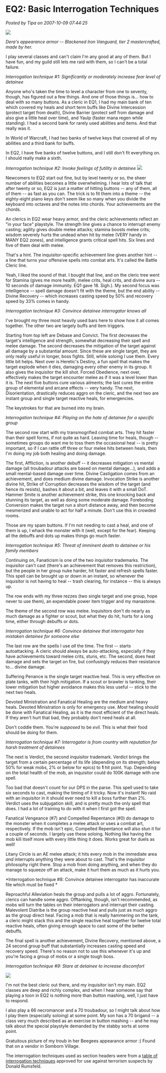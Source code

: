 # EQ2: Basic Interrogation Techniques

*Posted by Tipa on 2007-10-09 07:44:25*


![](../uploads/2007/10/interregation.jpg)


 *Dera's appearance armor -- Blackened Iron Vanguard, tier 2 mastercrafted, made by her.*


I play several classes and can't claim I'm any good at any of them. But I have fun, and my guild still lets me raid with them, so I can't be a total failure.

*Interrogation technique #1: Significantly or moderately increase fear level of detainee*


Anyone who's taken the time to level a character from one to seventy, though, has figured out a few things. And one of those things is... how to deal with so many buttons. As a cleric in EQ1, I had my main bank of ten which covered my heals and short term buffs like Divine Intercession (protect target from death), Divine Barrier (protect self from damage and also give a little heal over time), and Yaulp (faster mana regen while standing). I had a second bank for rarely used abilities and items. And that really was it.

In World of Warcraft, I had two banks of twelve keys that covered all of my abilities and a third bank for buffs.

In EQ2, I have five banks of twelve buttons, and I still don't fit everything on. I should really make a sixth.

*Interrogation technique #2: Invoke feelings of futility in detainee*
![](../uploads/2007/10/deraspells.jpg)


Newcomers to EQ2 start out fine, but by level twenty or so, the sheer number of abilities becomes a little overwhelming. I hear lots of talk that after twenty or so, EQ2 is just a matter of hitting buttons -- any of them, all of them -- as fast as you can. The trick is to fit them into a theme -- the eighty-eight piano keys don't seem like so many when you divide the keyboard into octaves and the notes into chords. Your achievements are the chords.

An clerics in EQ2 wear heavy armor, and the cleric achievements reflect an "in your face" playstyle. The strength line gives a chance to interrupt enemy casting; agility gives double melee attacks; stamina boosts melee crits; wisdom severely hurts the undead when hit by melee (VERY handy in MANY EQ2 zones), and intelligence grants critical spell hits. Six lines and five of them deal with melee.

That's a hint. The inquisitor-specific achievement line gives another hint -- a line that turns your offensive spells into combat arts. It's called the Battle Cleric line.

Yeah, I liked the sound of that. I bought that line, and on the cleric tree went for Stamina (gives me more health, melee crits, heal crits, and divine aura -- 10 seconds of damage immunity. EQ1 gave 18. Sigh.). My second focus was intelligence -- spell damage doesn't fit with the theme, but the end ability -- Divine Recovery -- which increases casting speed by 50% and recovery speed by 33% comes in handy.

*Interrogation technique #3: Convince detainee interrogator knows all*

I've brought my three most heavily used bars here to show how it all comes together. The other two are largely buffs and item triggers.

Starting from top left are Debase and Convict. The first decreases the target's intelligence and strength, somewhat decreasing their spell and melee damage. The second decreases the mitigation of the target against all damage by a substantial amount. Since these are single target, they are only really useful in longer, boss fights. Still, while soloing I use them. Every little bit helps. Next over is Heretic's Destiny, a fun spell that makes the target explode when it dies, damaging every other enemy in its group. It also gives the inquisitor the kill shot. Forced Obedience, next over, effectively makes the target encounter melee as if it was a level lower than it is. The next five buttons cure various ailments; the last cures the entire group of elemental and arcane effects -- very handy. The next, Disorientation, drastically reduces aggro on the cleric, and the next two are instant group and single target reactive heals, for emergencies.

The keystrokes for that are burned into my brain.

*Interrogation technique #4: Playing on the hate of detainee for a specific group*

The second row start with my transmogrified combat arts. They hit faster than their spell forms, if not quite as hard. Leaving time for heals, though -- sometimes groups do want me to toss them the occasional heal -- is pretty important, so if I can rattle off three or four melee hits between heals, then I'm doing my job both healing and doing damage.

The first, Affliction, is another debuff -- it decreases mitigation vs mental damage (all troubadour attacks are based on mental damage...), and adds a small mental-based damage over time. Divine Castigation comes from an achievement, and does medium divine damage. Invocation Strike is another divine hit, Strike of Corruption decreases the wisdom of the target (and hence its resists), bashes it about a bit, and leaves it with a small DoT. Hammer Smite is another achievement strike, this one knocking back and stunning its target, as well as doing some moderate damage. Foreboding Conversion makes the target run a short distance away, and then become mesmerized and unable to act for half a minute. Don't use this in crowded rooms.

Those are my spam buttons. If I'm not needing to cast a heal, and one of them is up, I whack the monster with it (well, except for the fear). Keeping all the debuffs and dots up makes things go much faster.

*Interrogation technique #5: Threat of imminent death to detainee or his family members*

Continuing on, Fanaticism is one of the two inquisitor trademarks. The inquisitor can't cast (there's an achievement that removes this restriction), but the people in her group nuke harder, hit faster and refresh spells faster. This spell can be brought up or down in an instant, so whenever the inquisitor is not having to heal -- trash clearing, for instance -- this is always up.

The row ends with my three rezzes (two single target and one group, hope never to use them), an expendable power item trigger and my manastone.

The theme of the second row was melee. Inquisitors don't do nearly as much damage as a fighter or scout, but what they do hit, hurts for a long time, either through debuffs or dots.

*Interrogation technique #6: Convince detainee that interrogator has mistaken detainee for someone else*

The last row are the spells I use *all* the time. The first -- starts autoattacking. A cleric should always be auto-attacking, especially if they have achievements toward melee crits, stuns, etc. The second, does heat damage and sets the target on fire, but confusingly reduces their resistance to... divine damage.

Suffering Penance is the single target reactive heal. This is very effective on plate tanks, with their high mitigation. If a scout or brawler is tanking, their lower mitigation but higher avoidance makes this less useful -- stick to the next two heals.

Devoted Ministration and Fanatical Healing are the medium and heavy heals. Devoted Ministration is only for emergency use. *Most* healing should be done with Fanatical Healing, as it is the most efficient of the direct heals. If they aren't hurt that bad, they probably don't need heals at all.

Don't coddle them. You're *supposed* to be *evil*. This is what their food should be doing for them.

*Interrogation technique #7: Interrogator is from country with reputation for harsh treatment of detainees*

The next is Verdict, the second inquisitor trademark. Verdict brings the target from a certain percentage of its life (depending on its strength; below 50% for weak mobs, 2% or below for epics) to **1** hit point. Yup. Depending on the total health of the mob, an inquisitor could do 100K damage with one spell.

Too bad that doesn't count for our DPS in the parse. This spell used to take six seconds to cast, making the timing of it tricky. Now it's instant! No raid with an inquisitor in it should ever need to kill a boss further than 2%. Verdict uses the subjugation skill, and is pretty much the only spell that does. I had a lot of training to do with it when I first got the spell.

Fanatical Vengeance (#7) and Compelled Repentance (#0) do damage to the monster when it completes a melee attack or uses a combat art, respectively. If the mob isn't epic, Compelled Repentance will also stun it for a couple of seconds. I largely use these soloing. Nothing like having the mob kill itself more with every little thing it does. Works great for duels as well!

Litany Circle is an AE melee attack; it hits every mob in the immediate area *and* interrupts anything they were about to cast. That's the inquisitor philosophy right there. Stop a mob from doing anything, and when they do manage to squeeze off an attack, make it hurt them as much as it hurts you.

*Interrogation technique #8: Convince detainee interrogator has inaccurate file which must be fixed
*

Reproachful Alleviation heals the group and pulls a lot of aggro. Fortunately, clerics can handle some aggro. Offtanking, though, isn't recommended, as mobs will turn the tables on their interrogators and interrupt their casting. Malevolent Diatribe is the group reactive heal and pulls just as much aggro as the group direct heal. Facing a mob that is really hammering on the tank, a cleric might stack this and the single reactive heal together for twelve total reactive heals, often giving enough space to cast some of the better debuffs.

The final spell is another achievement, Divine Recovery, mentioned above, a 24 second group buff that substantially increases casting speed and recovery speed. There's no reason not to use this whenever it's up and you're facing a group of mobs or a single tough boss.

*Interrogation technique #9: Stare at detainee to increase discomfort*

![](../uploads/2007/10/beegees.jpg)

I'm not the best cleric out there, and my inquisitor isn't my main. EQ2 classes are deep and richly complex, and when I hear someone say that playing a toon in EQ2 is nothing more than button mashing, well, I just have to respond.

I also play a 66 necromancer and a 70 troubadour, so I might talk about how I play them (especially soloing) at some point. My son has a 70 brigand -- a class very much described as an exercise in button mashing -- and he may talk about the special playstyle demanded by the stabby sorts at some point.

Gratuitous picture of my troub in her Beegees appearance armor :) Found that on a vendor in Somborn Village.

The interrogation techniques used as section headers were from a [table of interrogation techniques](http://hrw.org/backgrounder/usa/0819interrogation.htm) approved for use against terrorism suspects by Donald Rumsfeld.
